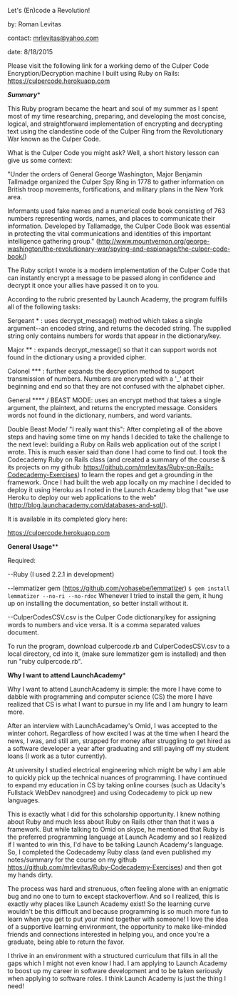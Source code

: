 Let's (En)code a Revolution!

by: Roman Levitas

contact: mrlevitas@yahoo.com

date: 8/18/2015


Please visit the following link for a working demo of the Culper Code 
Encryption/Decryption machine I built using Ruby on Rails:
https://culpercode.herokuapp.com

***********************************Summary************************************

This Ruby program became the heart and soul of my summer as I spent most of my 
time researching, preparing, and developing the most concise, logical, and 
straightforward implementation of encrypting and decrypting text using the 
clandestine code of the Culper Ring from the Revolutionary War known as 
the Culper Code.

What is the Culper Code you might ask? 
Well, a short history lesson can give us some context:

"Under the orders of General George Washington, Major Benjamin Tallmadge 
organized the Culper Spy Ring in 1778 to gather information on British troop 
movements, fortifications, and military plans in the New York area.

Informants used fake names and a numerical code book consisting of 763 numbers 
representing words, names, and places to communicate their information. 
Developed by Tallamadge, the Culper Code Book was essential in protecting the 
vital communications and identities of this important intelligence gathering 
group."
(http://www.mountvernon.org/george-washington/the-revolutionary-war/spying-and-espionage/the-culper-code-book/)

The Ruby script I wrote is a modern implementation of the Culper Code that can 
instantly encrypt a message to be passed along in confidence and decrypt it once
your allies have passed it on to you. 

According to the rubric presented by Launch Academy, the program fulfills all of
the following tasks:

Sergeant * : uses decrypt_message() method which takes a single argument--an 
encoded string, and returns the decoded string. The supplied string only 
contains numbers for words that appear in the dictionary/key. 

Major ** : expands decrypt_message() so that it can support words not found in 
the dictionary using a provided cipher.

Colonel *** : further expands the decryption method to support transmission of 
numbers. Numbers are encrypted with a '_' at their beginning and end so that 
they are not confused with the alphabet cipher.

General **** / BEAST MODE: uses an encrypt method that takes a single argument,
the plaintext, and returns the encrypted message. Considers words not found in 
the dictionary, numbers, and word variants.

Double Beast Mode/ "I really want this": After completing all of the above steps
and having some time on my hands I decided to take the challenge to the next 
level: building a Ruby on Rails web application out of the script I wrote. 
This is much easier said than done I had come to find out. I took the 
Codecademy Ruby on Rails class (and created a summary of the course & its 
projects on my github: https://github.com/mrlevitas/Ruby-on-Rails-Codecademy-Exercises)
to learn the ropes and get a grounding in the framework. Once I had built the 
web app locally on my machine I decided to deploy it using Heroku as I noted in 
the Launch Academy blog that "we use Heroku to deploy our web applications to the web"
(http://blog.launchacademy.com/databases-and-sql/).

It is available in its completed glory here:

https://culpercode.herokuapp.com

********************************General Usage**********************************

Required: 

--Ruby (I used 2.2.1 in development)

--lemmatizer gem (https://github.com/yohasebe/lemmatizer)
	```$ gem install lemmatizer --no-ri --no-rdoc```
	Whenever I tried to install the gem, it hung up on installing the 
	documentation, so better install without it.
	
--CulperCodesCSV.csv is the Culper Code dictionary/key for assigning words to 
numbers and vice versa. It is a comma separated values document.

To run the program, download culpercode.rb and CulperCodesCSV.csv to a local 
directory, cd into it, (make sure lemmatizer gem is installed) and then run 
"ruby culpercode.rb".

**********************Why I want to attend LaunchAcademy***********************

Why I want to attend LaunchAcademy is simple: the more I have come to dabble 
with programming and computer science (CS) the more I have realized that CS is 
what I want to pursue in my life and I am hungry to learn more.

After an interview with LaunchAcadamey's Omid, I was accepted to the winter 
cohort. Regardless of how excited I was at the time when I heard the news, I was, 
and still am, strapped for money after struggling to get hired as a software 
developer a year after graduating and still paying off my student loans 
(I work as a tutor currently). 

At university I studied electrical engineering which might be why I am able 
to quickly pick up the technical nuances of programming. I have continued to 
expand my education in CS by taking online courses 
(such as Udacity's Fullstack WebDev nanodgree) and using Codecademy to pick up 
new languages. 

This is exactly what I did for this scholarship opportunity. I knew nothing 
about Ruby and much less about Ruby on Rails other than that it was a framework. 
But while talking to Omid on skype, he mentioned that Ruby is the preferred 
programming language at Launch Academy and so I realized if I wanted to win 
this, I'd have to be talking Launch Academy's language. So, I completed the 
Codecademy Ruby class (and even published my notes/summary for the course on my 
github https://github.com/mrlevitas/Ruby-Codecademy-Exercises) 
and then got my hands dirty.

The process was hard and strenuous, often feeling alone with an enigmatic bug 
and no one to turn to except stackoverflow. 
And so I realized, this is exactly why places like Launch Academy exist! So the 
learning curve wouldn't be this difficult and because programming is so much 
more fun to learn when you get to put your mind together with someone! I love 
the idea of a supportive learning environment, the opportunity to make 
like-minded friends and connections interested in helping you, and once you're a 
graduate, being able to return the favor.

I thrive in an environment with a structured curriculum that fills in all the 
gaps which I might not even know I had. I am applying to Launch Academy to boost
up my career in software development and to be taken seriously when applying to 
software roles. I think Launch Academy is just the thing I need!